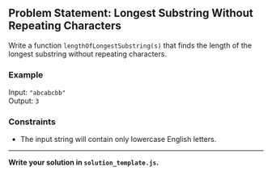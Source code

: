 ## Problem Statement: Longest Substring Without Repeating Characters  

Write a function `lengthOfLongestSubstring(s)` that finds the length of the longest substring without repeating characters.  

### Example  
Input: `"abcabcbb"`  
Output: `3`  

### Constraints  
- The input string will contain only lowercase English letters.  

---

**Write your solution in `solution_template.js`.**
